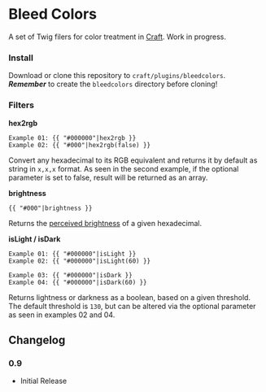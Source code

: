 # Bleed Colors

A set of Twig filers for color treatment in [Craft](http://buildwithcraft.com/).
Work in progress.

### Install

Download or clone this repository to ```craft/plugins/bleedcolors```.
***Remember*** to create the ```bleedcolors``` directory before cloning!

### Filters

**hex2rgb**

```twig
Example 01: {{ "#000000"|hex2rgb }}
Example 02: {{ "#000"|hex2rgb(false) }}
```

Convert any hexadecimal to its RGB equivalent and returns it by default as string in ```x,x,x``` format. As seen in the second example, if the optional parameter is set to false, result will be returned as an array.

**brightness**

```twig
{{ "#000"|brightness }}
```

Returns the [perceived brightness](http://alienryderflex.com/hsp.html) of a given hexadecimal.

**isLight / isDark**

```twig
Example 01: {{ "#000000"|isLight }}
Example 02: {{ "#000000"|isLight(60) }}

Example 03: {{ "#000000"|isDark }}
Example 04: {{ "#000000"|isDark(60) }}
```

Returns lightness or darkness as a boolean, based on a given threshold. The default threshold is ```130```, but can be altered via the optional parameter as seen in examples 02 and 04.

## Changelog

### 0.9
- Initial Release